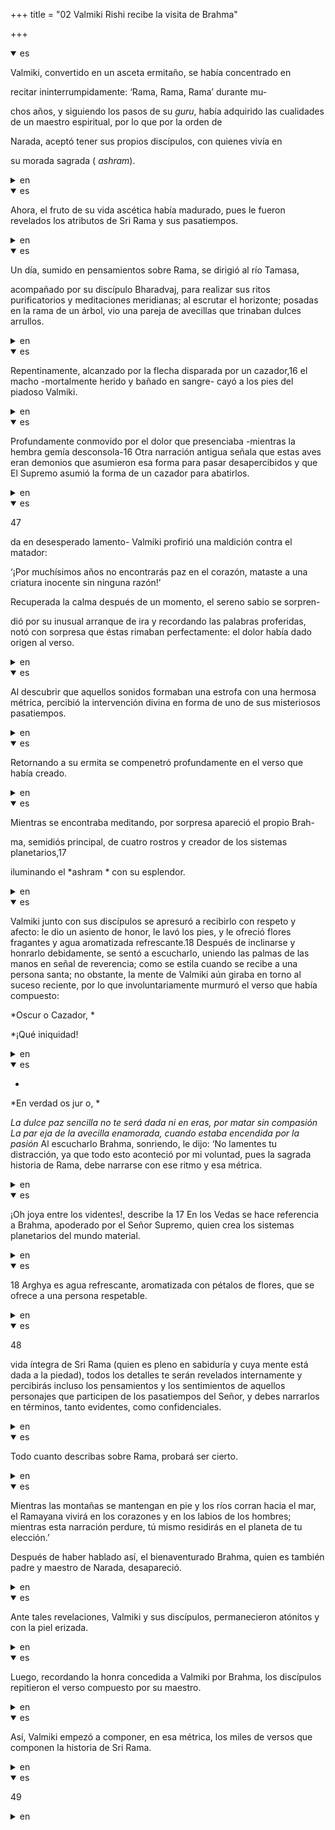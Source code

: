 +++
title = "02 Valmiki Rishi recibe la visita de Brahma"

+++
<details open><summary>es</summary>

Valmiki, convertido en un asceta ermitaño, se había concentrado en 

recitar ininterrumpidamente: ‘Rama, Rama, Rama’ durante mu-

chos años, y siguiendo los pasos de su *guru*, había adquirido las cualidades de un maestro espiritual, por lo que por la orden de 

Narada, aceptó tener sus propios discípulos, con quienes vivía en 

su morada sagrada \( *ashram*\).
</details>

<details><summary>en</summary>

Valmiki, turned into an ascetic hermit, had concentrated on

 Recite continuously: ‘Rama, Rama, Rama’ during Mu-

 Chos years, and following the steps of his *guru *, had acquired the qualities of a spiritual master, so by the order of

 Narada, agreed to have his own disciples, with whom he lived in

 His sacred dwelling \ ( *Ashram *\).
</details>

<details open><summary>es</summary>

Ahora, el fruto de su vida ascética había madurado, pues le fueron revelados los atributos de Sri Rama y sus pasatiempos.
</details>

<details><summary>en</summary>

Now, the fruit of his ascetic life had matured, as he revealed the attributes of Sri Rama and his hobbies.
</details>

<details open><summary>es</summary>

Un día, sumido en pensamientos sobre Rama, se dirigió al río Tamasa, 

acompañado por su discípulo Bharadvaj, para realizar sus ritos purificatorios y meditaciones meridianas; al escrutar el horizonte; posadas en la rama de un árbol, vio una pareja de avecillas que trinaban dulces arrullos.
</details>

<details><summary>en</summary>

One day, plunged into thoughts on Rama, he went to the Tamasa River,

 accompanied by his disciple Bharadvaj, to perform his purifying rites and meridian meditations; When scrutinizing the horizon; Posadas in the branch of a tree, saw a couple of birds that trinated sweets.
</details>

<details open><summary>es</summary>

Repentinamente, alcanzado por la flecha disparada por un cazador,16 el macho -mortalmente herido y bañado en sangre- cayó a los pies del piadoso Valmiki.
</details>

<details><summary>en</summary>

Suddenly, reached by the arrow fired by a hunter, 16 the male - mostly injured and bathed in blood - fell at the foot of the pious Valmiki.
</details>

<details open><summary>es</summary>

Profundamente conmovido por el dolor que presenciaba -mientras la hembra gemía desconsola-16 Otra narración antigua señala que estas aves eran demonios que asumieron esa forma para pasar desapercibidos y que El Supremo asumió la forma de un cazador para abatirlos.
</details>

<details><summary>en</summary>

Deeply moved by the pain he witnessed -while the female groaned disconsola -16 Another ancient narration points out that these birds were demons that assumed that way to go unnoticed and that the Supreme assumed the form of a hunter to bring them down.
</details>

<details open><summary>es</summary>

47

da en desesperado lamento- Valmiki profirió una maldición contra el matador: 

‘¡Por muchísimos años no encontrarás paz en el corazón, mataste a una criatura inocente sin ninguna razón\!’

Recuperada la calma después de un momento, el sereno sabio se sorpren-

dió por su inusual arranque de ira y recordando las palabras proferidas, notó con sorpresa que éstas rimaban perfectamente: el dolor había dado origen al verso.
</details>

<details><summary>en</summary>

47

 It is in desperate regret-Valmiki issued a curse against the matador:

 ‘For many years you will not find peace in the heart, you killed an innocent creature without any reason \!’

 Recovered calm after a moment, the wise serene are surprised

 He gave for his unusual start of anger and remembering the words issued, he noticed with surprise that they brought perfectly: the pain had given rise to the verse.
</details>

<details open><summary>es</summary>

Al descubrir que aquellos sonidos formaban una estrofa con una hermosa métrica, percibió la intervención divina en forma de uno de sus misteriosos pasatiempos.
</details>

<details><summary>en</summary>

Upon discovering that those sounds formed a stanza with a beautiful metric, he perceived the divine intervention in the form of one of his mysterious hobbies.
</details>

<details open><summary>es</summary>

Retornando a su ermita se compenetró profundamente en el verso que había creado.
</details>

<details><summary>en</summary>

Returning to his hermitage, he became deeply confident in the verse he had created.
</details>

<details open><summary>es</summary>

Mientras se encontraba meditando, por sorpresa apareció el propio Brah-

ma, semidiós principal, de cuatro rostros y creador de los sistemas planetarios,17 

iluminando el *ashram * con su esplendor.
</details>

<details><summary>en</summary>

While he was meditating, Brah himself appeared by surprise

 ma, main half -faces, with four faces and creator of planetary systems, 17

 illuminating the * Ashram * with its splendor.
</details>

<details open><summary>es</summary>

Valmiki junto con sus discípulos se apresuró a recibirlo con respeto y afecto: le dio un asiento de honor, le lavó los pies, y le ofreció flores fragantes y agua aromatizada refrescante.18 Después de inclinarse y honrarlo debidamente, se sentó a escucharlo, uniendo las palmas de las manos en señal de reverencia; como se estila cuando se recibe a una persona santa; no obstante, la mente de Valmiki aún giraba en torno al suceso reciente, por lo que involuntariamente murmuró el verso que había compuesto:

*Oscur o Cazador, *

*¡Qué iniquidad\!
</details>

<details><summary>en</summary>

Valmiki together with his disciples hastened to receive him with respect and affection: he gave him an honor seat, washed his feet, and offered fragrant flowers and refreshing aromatized water.18 After leaning and honoring it properly, he sat down to listen to him, joining the palms of the hands in reverence; as it is stilate when a holy person is received; However, Valmiki's mind was still revolving around the recent event, so involuntarily murmured the verse he had composed:

 *Dark or hunter, *

 *What iniquity \!
</details>

<details open><summary>es</summary>

*

*En verdad os jur o, *

*La dulce paz sencilla no te será dada ni en eras, por matar sin compasión* *La par eja de la avecilla enamorada, cuando estaba encendida por la pasión* Al escucharlo Brahma, sonriendo, le dijo: ‘No lamentes tu distracción, ya que todo esto aconteció por mi voluntad, pues la sagrada historia de Rama, debe narrarse con ese ritmo y esa métrica.
</details>

<details><summary>en</summary>

*

 *I really jur, *

 * Simple peace will not be given to you, for killing without compassion** the pair of the avecilla in love, when it was lit by the passion* when Brahma listened, smiling, he said: 'You do not have your distraction, and That all this happened by my will, because the sacred history of branch must be told with that rhythm and that metric.
</details>

<details open><summary>es</summary>

¡Oh joya entre los videntes\!, describe la 17 En los Vedas se hace referencia a Brahma, apoderado por el Señor Supremo, quien crea los sistemas planetarios del mundo material.
</details>

<details><summary>en</summary>

O Jewel among the seers \!, Describes the 17 in the Vedas reference to Brahma, seized by the Supreme Lord, who creates the planetary systems of the material world.
</details>

<details open><summary>es</summary>

18 Arghya es agua refrescante, aromatizada con pétalos de flores, que se ofrece a una persona respetable.
</details>

<details><summary>en</summary>

18 Arghya is refreshing water, flavored with flower petals, which is offered to a respectable person.
</details>

<details open><summary>es</summary>

48

vida íntegra de Sri Rama \(quien es pleno en sabiduría y cuya mente está dada a la piedad\), todos los detalles te serán revelados internamente y percibirás incluso los pensamientos y los sentimientos de aquellos personajes que participen de los pasatiempos del Señor, y debes narrarlos en términos, tanto evidentes, como confidenciales.
</details>

<details><summary>en</summary>

48

 The full life of Sri Rama \ (who is full in wisdom and whose mind is given to piety \), all the details will be revealed internally and you will even perceive the thoughts and feelings of those characters who participate in the hobbies of the Lord, and You must narrate them in terms, both evident and confidential.
</details>

<details open><summary>es</summary>

Todo cuanto describas sobre Rama, probará ser cierto.
</details>

<details><summary>en</summary>

Everything you describe about branch, will try to be true.
</details>

<details open><summary>es</summary>

Mientras las montañas se mantengan en pie y los ríos corran hacia el mar, el Ramayana vivirá en los corazones y en los labios de los hombres; mientras esta narración perdure, tú mismo residirás en el planeta de tu elección.’

Después de haber hablado así, el bienaventurado Brahma, quien es también padre y maestro de Narada, desapareció.
</details>

<details><summary>en</summary>

While the mountains remain standing and the rivers run towards the sea, the Ramayana will live in the hearts and lips of the men; While this narrative will last, you will reside on the planet of your choice. ’

 After speaking like this, the blessed Brahma, who is also a father and teacher of Narada, disappeared.
</details>

<details open><summary>es</summary>

Ante tales revelaciones, Valmiki y sus discípulos, permanecieron atónitos y con la piel erizada.
</details>

<details><summary>en</summary>

Before such revelations, Valmiki and his disciples, they remained stunned and with bristly skin.
</details>

<details open><summary>es</summary>

Luego, recordando la honra concedida a Valmiki por Brahma, los discípulos repitieron el verso compuesto por su maestro.
</details>

<details><summary>en</summary>

Then, remembering the honor granted to Valmiki by Brahma, the disciples repeated the verse composed of their teacher.
</details>

<details open><summary>es</summary>

Así, Valmiki empezó a componer, en esa métrica, los miles de versos que componen la historia de Sri Rama.
</details>

<details><summary>en</summary>

Thus, Valmiki began composing, in that metric, the thousands of verses that make up the story of Sri Rama.
</details>

<details open><summary>es</summary>

49
</details>

<details><summary>en</summary>

49
</details>